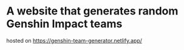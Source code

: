 # A website that generates random Genshin Impact teams
hosted on https://genshin-team-generator.netlify.app/

